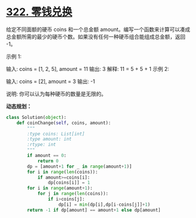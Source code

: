 # [322. 零钱兑换](https://leetcode-cn.com/problems/coin-change/)

给定不同面额的硬币 coins 和一个总金额 amount。编写一个函数来计算可以凑成总金额所需的最少的硬币个数。如果没有任何一种硬币组合能组成总金额，返回 -1。

示例 1:

输入: coins = [1, 2, 5], amount = 11
输出: 3 
解释: 11 = 5 + 5 + 1
示例 2:

输入: coins = [2], amount = 3
输出: -1


说明:
你可以认为每种硬币的数量是无限的。

**动态规划：**

```python
class Solution(object):
    def coinChange(self, coins, amount):
        """
        :type coins: List[int]
        :type amount: int
        :rtype: int
        """
        if amount == 0:
            return 0
        dp = [amount+1 for _ in range(amount+1)]
        for i in range(len(coins)):
            if amount>=coins[i]:
                dp[coins[i]] = 1
        for i in range(amount+1):
            for j in range(len(coins)):
                if i>coins[j]:
                    dp[i] = min(dp[i],dp[i-coins[j]]+1) 
        return -1 if dp[amount] == amount+1 else dp[amount]
```

